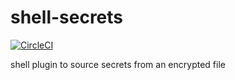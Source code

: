 # shell-secrets

[![CircleCI](https://circleci.com/gh/NAR8789/shell-secrets.svg?style=svg)](https://circleci.com/gh/NAR8789/shell-secrets)

shell plugin to source secrets from an encrypted file
